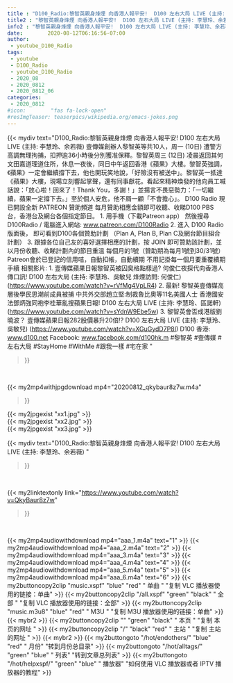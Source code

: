 ```yaml
---
title : "D100_Radio:黎智英親身烽煙 向香港人報平安!  D100 左右大局 LIVE (主持: 李慧玲、余若薇) "
title2 : "黎智英親身烽煙 向香港人報平安!  D100 左右大局 LIVE (主持: 李慧玲、余若薇) "
info2 : "黎智英親身烽煙 向香港人報平安!  D100 左右大局 LIVE (主持: 李慧玲、余若薇)   壹傳媒創辦人黎智英等共10人，周一 (10日) 遭警方高調無理拘捕，扣押逾36小時後分別獲准保釋。黎智英周三 (12日) 凌晨返回其何文田嘉道理道住所，休息一夜後，同日中午返回香港《蘋果》大樓。黎智英強調，《蘋果》一定會繼續撐下去，他也開玩笑地說，「好險沒有被送中」。黎智英一抵達《蘋果》大樓，現場立刻響起掌聲，還有同事獻花。看起來精神煥發的他向員工喊話說：「放心啦！回來了！Thank You，多謝！」並揚言不畏惡勢力：「一切繼續，蘋果一定撐下去。」至於個人安危，他不屑一顧「不會擔心」。  D100 Radio 現已開設全新 PATREON 贊助頻道 每月贊助相應金額即可收聽、收睇D100 PBS台，香港台及網台各個指定節目。  1. 用手機（下載Patreon app）  然後搜尋 D100Radio / 電腦進入網站: www.patreon.com/D100Radio 2. 進入 D100 Radio 版面後，     即可看到D100各個贊助計劃 （Plan A, Plan B, Plan C及網台節目組合計劃） 3. 跟據各位自己友的喜好選擇相應的計劃，按 JOIN 即可贊助該計劃，並以月份收聽、收睇計劃內的節目重溫  每個月的1號（贊助期為每月1號到30/31號） Patreon會於已登記的信用咭，自動扣帳，自動續期 不用記掛每一個月要重覆續期手續  相關影片: 1. 壹傳媒蘋果日報黎智英被囚臭格點樣過? 何俊仁夜探代向香港人傳口訊!  D100 左右大局 (主持: 李慧玲、吳敏兒  烽煙訪問: 何俊仁) (https://www.youtube.com/watch?v=rVfMg4VpLR4) 2. 最新! 黎智英壹傳媒高層後學民思潮前成員被捕 中共外交部趙立堅:制裁魯比奧等11名美國人士 香港國安法鄧炳強同袍李桂華亂搜蘋果日報!  D100 左右大局 LIVE (主持: 李慧玲、區諾軒) (https://www.youtube.com/watch?v=sYdnW9Ebe5w) 3. 黎智英會否成港版劉曉波？ 壹傳媒蘋果日報282股價暴升20倍!?  D100 左右大局 LIVE (主持: 李慧玲、吳敏兒) (https://www.youtube.com/watch?v=XGuGydD7P8I)  D100 香港: www.d100.net Facebook: www.facebook.com/d100hk.m  #黎智英 #壹傳媒 #左右大局 #StayHome #WithMe #跟我一樣 #宅在家 "
date:        2020-08-12T06:16:56-07:00
author:
 - youtube_D100_Radio
tags:
 - youtube
 - D100_Radio
 - youtube_D100_Radio
 - 2020_08
 - 2020_0812
 - 2020_0812_06
categories:
 - 2020_0812
#icon:        "fas fa-lock-open"
#resImgTeaser: teaserpics/wikipedia.org/emacs-jokes.png
---
```


{{< mydiv text="D100_Radio:黎智英親身烽煙 向香港人報平安!  D100 左右大局 LIVE (主持: 李慧玲、余若薇)   壹傳媒創辦人黎智英等共10人，周一 (10日) 遭警方高調無理拘捕，扣押逾36小時後分別獲准保釋。黎智英周三 (12日) 凌晨返回其何文田嘉道理道住所，休息一夜後，同日中午返回香港《蘋果》大樓。黎智英強調，《蘋果》一定會繼續撐下去，他也開玩笑地說，「好險沒有被送中」。黎智英一抵達《蘋果》大樓，現場立刻響起掌聲，還有同事獻花。看起來精神煥發的他向員工喊話說：「放心啦！回來了！Thank You，多謝！」並揚言不畏惡勢力：「一切繼續，蘋果一定撐下去。」至於個人安危，他不屑一顧「不會擔心」。  D100 Radio 現已開設全新 PATREON 贊助頻道 每月贊助相應金額即可收聽、收睇D100 PBS台，香港台及網台各個指定節目。  1. 用手機（下載Patreon app）  然後搜尋 D100Radio / 電腦進入網站: www.patreon.com/D100Radio 2. 進入 D100 Radio 版面後，     即可看到D100各個贊助計劃 （Plan A, Plan B, Plan C及網台節目組合計劃） 3. 跟據各位自己友的喜好選擇相應的計劃，按 JOIN 即可贊助該計劃，並以月份收聽、收睇計劃內的節目重溫  每個月的1號（贊助期為每月1號到30/31號） Patreon會於已登記的信用咭，自動扣帳，自動續期 不用記掛每一個月要重覆續期手續  相關影片: 1. 壹傳媒蘋果日報黎智英被囚臭格點樣過? 何俊仁夜探代向香港人傳口訊!  D100 左右大局 (主持: 李慧玲、吳敏兒  烽煙訪問: 何俊仁) (https://www.youtube.com/watch?v=rVfMg4VpLR4) 2. 最新! 黎智英壹傳媒高層後學民思潮前成員被捕 中共外交部趙立堅:制裁魯比奧等11名美國人士 香港國安法鄧炳強同袍李桂華亂搜蘋果日報!  D100 左右大局 LIVE (主持: 李慧玲、區諾軒) (https://www.youtube.com/watch?v=sYdnW9Ebe5w) 3. 黎智英會否成港版劉曉波？ 壹傳媒蘋果日報282股價暴升20倍!?  D100 左右大局 LIVE (主持: 李慧玲、吳敏兒) (https://www.youtube.com/watch?v=XGuGydD7P8I)  D100 香港: www.d100.net Facebook: www.facebook.com/d100hk.m  #黎智英 #壹傳媒 #左右大局 #StayHome #WithMe #跟我一樣 #宅在家 "
>}}
<br>


{{< my2mp4withjpgdownload mp4="20200812_qkybaur8z7w.m4a"
>}}

{{< my2jpgexist "xx1.jpg" >}}<br>
{{< my2jpgexist "xx2.jpg" >}}<br>
{{< my2jpgexist "xx3.jpg" >}}<br>



{{< mydiv text="D100_Radio:黎智英親身烽煙 向香港人報平安!  D100 左右大局 LIVE (主持: 李慧玲、余若薇) "
>}}
<br>

{{< my2linktextonly link="https://www.youtube.com/watch?v=QkyBaur8z7w"
>}}


<br>

{{< my2mp4audiowithdownload mp4="aaa_1.m4a"    text="1" >}}
{{< my2mp4audiowithdownload mp4="aaa_2.m4a"    text="2" >}}
{{< my2mp4audiowithdownload mp4="aaa_3.m4a"    text="3" >}}
{{< my2mp4audiowithdownload mp4="aaa_4.m4a"    text="4" >}}
{{< my2mp4audiowithdownload mp4="aaa_5.m4a"    text="5" >}}
{{< my2mp4audiowithdownload mp4="aaa_6.m4a"    text="6" >}}
{{< my2buttoncopy2clip "music.xspf"        "blue"   "red"    " 单曲 "  "复制 VLC 播放器使用的链接：单曲" >}} {{< my2buttoncopy2clip "/all.xspf"         "green"  "black"  " 全部 "  "复制 VLC 播放器使用的链接：全部" >}} {{< my2buttoncopy2clip "music.m3u8"        "blue"   "red"    " M3U  "    "复制 M3U 播放器使用的链接：单曲" >}} {{< mybr2 >}} {{< my2buttoncopy2clip ""                  "green"  "black"  " 本页 "    "复制 本页的网址 " >}} {{< my2buttoncopy2clip "/"                 "black"  "red"    " 主站 "    "复制 主站的网址 " >}} {{< mybr2 >}} {{< my2buttongoto      "/hot/endothers/"   "blue"   "red"    " 月份"   "转到月份总目录" >}} {{< my2buttongoto      "/hot/alltags/"     "green"  "blue"   " 列表"   "转到文章总列表" >}} {{< my2buttongoto      "/hot/helpxspf/"    "green"  "blue"   " 播放器" "如何使用 VLC 播放器或者 IPTV 播放器的教程" >}} 
